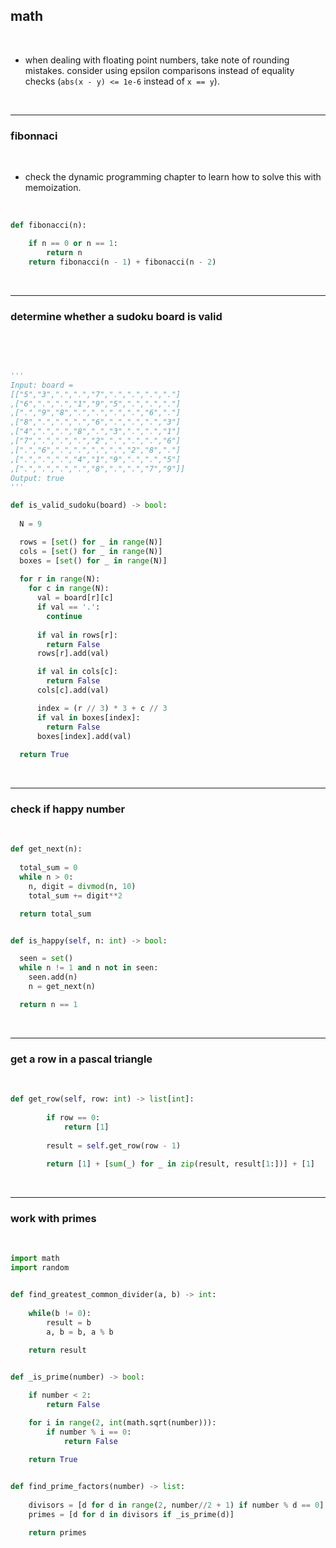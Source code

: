 ## math

<br>

* when dealing with floating point numbers, take note of rounding mistakes. consider using epsilon comparisons instead of equality checks (`abs(x - y) <= 1e-6` instead of `x == y`).

<br>

---

### fibonnaci

<br>

* check the dynamic programming chapter to learn how to solve this with memoization.

<br>

```python
def fibonacci(n):

    if n == 0 or n == 1:
        return n
    return fibonacci(n - 1) + fibonacci(n - 2)
```

<br>

---

### determine whether a sudoku board is valid

<br>


<br>

```python

'''
Input: board = 
[["5","3",".",".","7",".",".",".","."]
,["6",".",".","1","9","5",".",".","."]
,[".","9","8",".",".",".",".","6","."]
,["8",".",".",".","6",".",".",".","3"]
,["4",".",".","8",".","3",".",".","1"]
,["7",".",".",".","2",".",".",".","6"]
,[".","6",".",".",".",".","2","8","."]
,[".",".",".","4","1","9",".",".","5"]
,[".",".",".",".","8",".",".","7","9"]]
Output: true
'''

def is_valid_sudoku(board) -> bool:
        
  N = 9

  rows = [set() for _ in range(N)]
  cols = [set() for _ in range(N)]
  boxes = [set() for _ in range(N)]
            
  for r in range(N):
    for c in range(N):
      val = board[r][c]
      if val == '.':
        continue
                
      if val in rows[r]:
        return False
      rows[r].add(val)

      if val in cols[c]:
        return False
      cols[c].add(val)

      index = (r // 3) * 3 + c // 3
      if val in boxes[index]:
        return False
      boxes[index].add(val)
        
  return True

```

<br>

---

### check if happy number

<br>

```python
def get_next(n):
  
  total_sum = 0
  while n > 0:
    n, digit = divmod(n, 10)
    total_sum += digit**2

  return total_sum


def is_happy(self, n: int) -> bool:

  seen = set()
  while n != 1 and n not in seen:
    seen.add(n)
    n = get_next(n)

  return n == 1
```


<br>

---

### get a row in a pascal triangle

<br>

```python
def get_row(self, row: int) -> list[int]:
        
        if row == 0: 
            return [1]
	
        result = self.get_row(row - 1)
        
        return [1] + [sum(_) for _ in zip(result, result[1:])] + [1]
```

<br>

---

### work with primes

<br>

```python
import math
import random


def find_greatest_common_divider(a, b) -> int:
    
    while(b != 0):
        result = b
        a, b = b, a % b
        
    return result


def _is_prime(number) -> bool:

    if number < 2:
        return False

    for i in range(2, int(math.sqrt(number))):
        if number % i == 0:
            return False
    
    return True


def find_prime_factors(number) -> list:
    
    divisors = [d for d in range(2, number//2 + 1) if number % d == 0]
    primes = [d for d in divisors if _is_prime(d)]

    return primes
```
